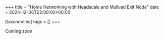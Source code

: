+++
title = "Home Networking with Headscale and Mullvad Exit Node"
date = 2024-12-06T22:00:00+00:00

[taxonomies]
tags = []
+++

Coming soon
